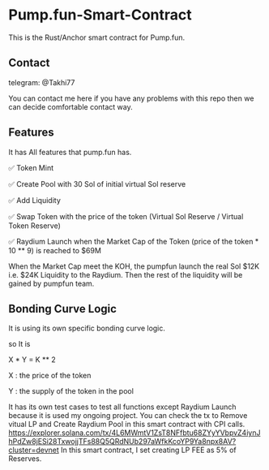 # Pump.fun-Smart-Contract
This is the Rust/Anchor smart contract for Pump.fun.

## Contact
telegram: @Takhi77

You can contact me here if you have any problems with this repo then we can decide comfortable contact way.

## Features
It has All features that pump.fun has.

✅ Token Mint

✅ Create Pool with 30 Sol of initial virtual Sol reserve

✅ Add Liquidity

✅ Swap Token with the price of the token (Virtual Sol Reserve / Virtual Token Reserve)

✅ Raydium Launch when the Market Cap of the Token (price of the token * 10 ** 9) is reached to $69M

When the Market Cap meet the KOH, the pumpfun launch the real Sol $12K i.e. $24K Liquidity to the Raydium.
Then the rest of the liquidity will be gained by pumpfun team.

## Bonding Curve Logic
It is using its own specific bonding curve logic.

so It is

X * Y = K ** 2

X : the price of the token

Y : the supply of the token in the pool


It has its own test cases to test all functions except Raydium Launch because it is used my ongoing project.
You can check the tx to Remove vitual LP and Create Raydium Pool in this smart contract with CPI calls.
https://explorer.solana.com/tx/4L6MWmtV1ZsT8NFfbtu68ZYyYVbpvZ4iynJhPdZw8jESi28TxwojjTFs88Q5QRdNUb297aWfkKcoYP9Ya8npx8AV?cluster=devnet
In this smart contract, I set creating LP FEE as 5% of Reserves.
